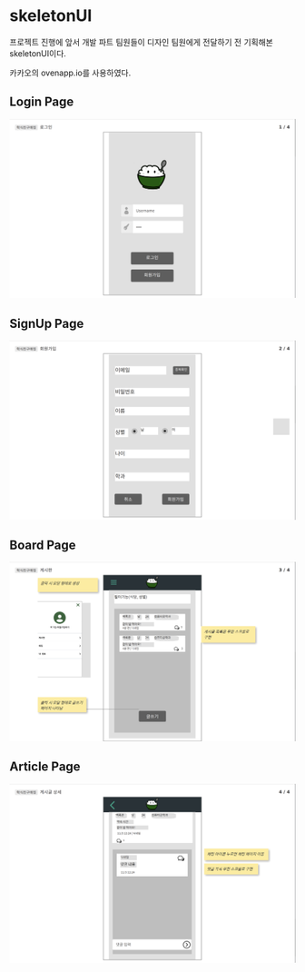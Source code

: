 # skeletonUI

프로젝트 진행에 앞서 개발 파트 팀원들이 디자인 팀원에게 전달하기 전 기획해본 skeletonUI이다.

카카오의 ovenapp.io를 사용하였다.

## Login Page

<img src="./login-skeleton.png">

## SignUp Page

<img src="./signup-skeleton.png">

## Board Page

<img src="./board-skeleton.png">

## Article Page

<img src="./article-skeleton.png">
